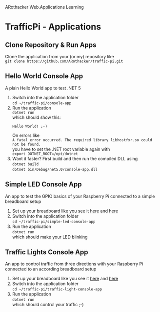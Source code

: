 ARothacker Web.Applications Learning

# TrafficPi - Applications

## Clone Repository & Run Apps

Clone the application from your (or my) repository like  
`git clone https://github.com/ARothacker/traffic-pi.git`

## Hello World Console App

A plain Hello World app to test .NET 5

1. Switch into the application folder  
   `cd ~/traffic-pi/console-app`
2. Run the application  
   `dotnet run`  
   which should show this:
   ```
   Hello World! ;-)
   ```
   On errors like  
   `A fatal error occurred. The required library libhostfxr.so could not be found.`  
   you have to set the .NET root variable again with  
   `export DOTNET_ROOT=/opt/dotnet`
3. Want it faster? First build and then run the compiled DLL using  
   `dotnet build`  
   `dotnet bin/Debug/net5.0/console-app.dll`

## Simple LED Console App

An app to test the GPIO basics of your Raspberry Pi connected to a simple breadboard setup

1. Set up your breadboard like you see it [here](simple-led-console-app/breadboard/circuit-1.jpg) and [here](simple-led-console-app/breadboard/circuit-2.jpg)
2. Switch into the application folder  
   `cd ~/traffic-pi/simple-led-console-app`
3. Run the application  
   `dotnet run`  
   which should make your LED blinking

## Traffic Lights Console App

An app to control traffic from three directions with your Raspberry Pi connected to an according breadboard setup

1. Set up your breadboard like you see it [here](traffic-light-console-app/breadboard/circuit-1.jpg) and [here](traffic-light-console-app/breadboard/circuit-2.jpg)
2. Switch into the application folder  
   `cd ~/traffic-pi/traffic-light-console-app`
3. Run the application  
   `dotnet run`  
   which should control your traffic ;-)